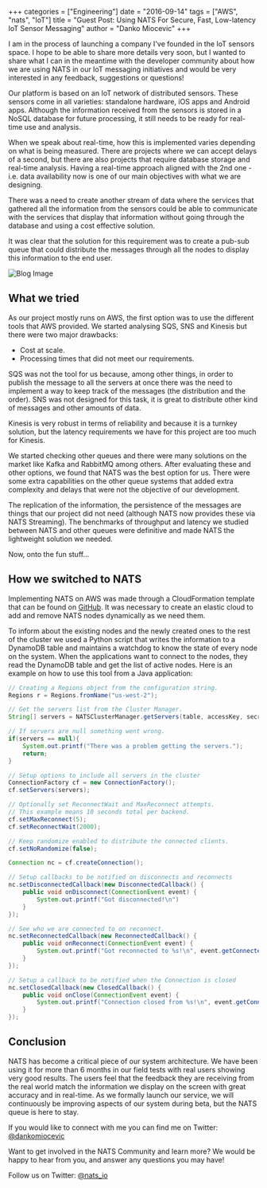 +++
categories = ["Engineering"]
date = "2016-09-14"
tags = ["AWS", "nats", "IoT"]
title = "Guest Post: Using NATS For Secure, Fast, Low-latency IoT Sensor Messaging"
author = "Danko Miocevic"
+++

I am in the process of launching a company I've founded in the IoT sensors space. I hope to be able to share more details very soon, but I wanted to share what I can in the meantime with the developer community about how we are using NATS in our IoT messaging initiatives and would be very interested in any feedback, suggestions or questions!

Our platform is based on an IoT network of distributed sensors. These sensors come in all varieties: standalone hardware, iOS apps and Android apps. Although the information received from the sensors is stored in a NoSQL database for future processing, it still needs to be ready for real-time use and analysis.

When we speak about real-time, how this is implemented varies depending on what is being measured. There are projects where we can accept delays of a second, but there are also projects that require database storage and real-time analysis. Having a real-time approach aligned with the 2nd one - i.e. data availability now is one of our main objectives with what we are designing.

There was a need to create another stream of data where the services that gathered all the information from the sensors could be able to communicate with the services that display that information without going through the database and using a cost effective solution.

It was clear that the solution for this requirement was to create a pub-sub queue that could distribute the messages through all the nodes to display this information to the end user.

![Blog Image](/img/blog/nats-iot-aws.png "Blog Image")

## What we tried

As our project mostly runs on AWS, the first option was to use the different tools that AWS provided. We started analysing SQS, SNS and Kinesis but there were two major drawbacks:

- Cost at scale.
- Processing times that did not meet our requirements.  

SQS was not the tool for us because, among other things, in order to publish the message to all the servers at once there was the need to implement a way to keep track of the messages (the distribution and the order). SNS was not designed for this task, it is great to distribute other kind of messages and other amounts of data.

Kinesis is very robust in terms of reliability and because it is a turnkey solution, but the latency requirements we have for this project are too much for Kinesis.

We started checking other queues and there were many solutions on the market like Kafka and RabbitMQ among others. After evaluating these and other options, we found that NATS was the best option for us. There were some extra capabilities on the other queue systems that added extra complexity and delays that were not the objective of our development.

The replication of the information, the persistence of the messages are things that our project did not need (although NATS now provides these via NATS Streaming). The benchmarks of throughput and latency we studied between NATS and other queues were definitive and made NATS the lightweight solution we needed.

Now, onto the fun stuff...

## How we switched to NATS

Implementing NATS on AWS was made through a CloudFormation template that can be found on [GitHub](https://github.com/dankomiocevic/aws-nats). It was necessary to create an elastic cloud to add and remove NATS nodes dynamically as we need them.

To inform about the existing nodes and the newly created ones to the rest of the cluster we used a Python script that writes the information to a DynamoDB table and maintains a watchdog to know the state of every node on the system. When the applications want to connect to the nodes, they read the DynamoDB table and get the list of active nodes.
Here is an example on how to use this tool from a Java application:

```java
// Creating a Regions object from the configuration string.
Regions r = Regions.fromName("us-west-2");

// Get the servers list from the Cluster Manager.
String[] servers = NATSClusterManager.getServers(table, accessKey, secretKey, r, username, password);

// If servers are null something went wrong.
if(servers == null){
    System.out.printf("There was a problem getting the servers.");
    return;
}

// Setup options to include all servers in the cluster
ConnectionFactory cf = new ConnectionFactory();
cf.setServers(servers);

// Optionally set ReconnectWait and MaxReconnect attempts.
// This example means 10 seconds total per backend.
cf.setMaxReconnect(5);
cf.setReconnectWait(2000);

// Keep randomize enabled to distribute the connected clients.
cf.setNoRandomize(false);

Connection nc = cf.createConnection();

// Setup callbacks to be notified on disconnects and reconnects
nc.setDisconnectedCallback(new DisconnectedCallback() {
    public void onDisconnect(ConnectionEvent event) {
        System.out.printf("Got disconnected!\n")
    }
});

// See who we are connected to on reconnect.
nc.setReconnectedCallback(new ReconnectedCallback() {
    public void onReconnect(ConnectionEvent event) {
        System.out.printf("Got reconnected to %s!\n", event.getConnectedUrl())
    }
});

// Setup a callback to be notified when the Connection is closed
nc.setClosedCallback(new ClosedCallback() {
    public void onClose(ConnectionEvent event) {
        System.out.printf("Connection closed from %s!\n", event.getConnectedUrl())
    }
});
```

## Conclusion

NATS has become a critical piece of our system architecture. We have been using it for more than 6 months in our field tests with real users showing very good results. The users feel that the feedback they are receiving from the real world match the information we display on the screen with great accuracy and in real-time. As we formally launch our service, we will continuously be improving aspects of our system during beta, but the NATS queue is here to stay.

If you would like to connect with me you can find me on Twitter: [@dankomiocevic](https://twitter.com/dankomiocevic)

Want to get involved in the NATS Community and learn more? We would be happy to hear from you, and answer any questions you may have!

Follow us on Twitter: [@nats_io](https://twitter.com/nats_io)
